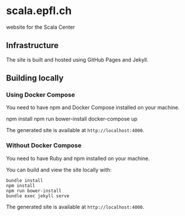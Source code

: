 # scala.epfl.ch

website for the Scala Center

## Infrastructure

The site is built and hosted using GitHub Pages and Jekyll.

## Building locally

### Using Docker Compose

You need to have npm and Docker Compose installed on your machine.

   npm install
   npm run bower-install
   docker-compose up

The generated site is available at `http://localhost:4000`.

### Without Docker Compose

You need to have Ruby and npm installed on your machine.

You can build and view the site locally with:

    bundle install
    npm install
    npm run bower-install
    bundle exec jekyll serve

The generated site is available at `http://localhost:4000`.
